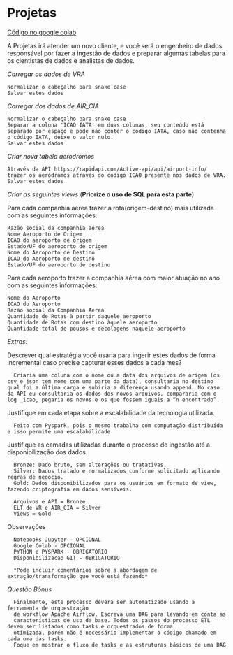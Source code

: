 # Projetas

[Código no google colab](https://colab.research.google.com/drive/17TG3qnL-Q3OmoRCAWL5BtkcslVqlVBm1?usp=sharing)

  A Projetas irá atender um novo cliente, e você será o engenheiro de dados responsável por fazer a ingestão de dados e preparar algumas tabelas para os cientistas de dados e analistas de dados.

*Carregar os dados de VRA*

	Normalizar o cabeçalho para snake case
	Salvar estes dados
	
*Carregar dos dados de AIR_CIA*

	Normalizar o cabeçalho para snake case
	Separar a coluna 'ICAO IATA' em duas colunas, seu conteúdo está separado por espaço e pode não conter o código IATA, caso não contenha o código IATA, deixe o valor nulo.
	Salvar estes dados

*Criar nova tabela aerodromos*

	Através da API https://rapidapi.com/Active-api/api/airport-info/ trazer os aeródramos através do código ICAO presente nos dados de VRA.
	Salvar estes dados

*Criar as seguintes views*
(**Priorize o uso de SQL para esta parte**)

Para cada companhia aérea trazer a rota(origem-destino) mais utilizada com as seguintes informações:

	Razão social da companhia aérea
	Nome Aeroporto de Origem
	ICAO do aeroporto de origem
	Estado/UF do aeroporto de origem
	Nome do Aeroporto de Destino
	ICAO do Aeroporto de destino
	Estado/UF do aeroporto de destino

Para cada aeroporto trazer a companhia aérea com maior atuação no ano com as seguintes informações:

	Nome do Aeroporto
    ICAO do Aeroporto
    Razão social da Companhia Aérea
    Quantidade de Rotas à partir daquele aeroporto
    Quantidade de Rotas com destino àquele aeroporto
    Quantidade total de pousos e decolagens naquele aeroporto	

*Extras:*

Descrever qual estratégia você usaria para ingerir estes dados de forma incremental caso precise capturar esses dados a cada mes?
	  
	  Criaria uma coluna com o nome ou a data dos arquivos de origem (os csv e json tem nome com uma parte da data), consultaria no destino qual foi a última carga e subiria a diferença usando append. No caso da API eu consultaria os dados dos novos arquivos, compararia com o log _icao, pegaria os novos e os que fossem iguais a “n encontrado”.
	
Justifique em cada etapa sobre a escalabilidade da tecnologia utilizada.
	  
	  Feito com Pyspark, pois o mesmo trabalha com computação distribuída e isso permite uma escalabilidade
	  
Justifique as camadas utilizadas durante o processo de ingestão até a disponibilização dos dados.
	  
	  Bronze: Dado bruto, sem alterações ou tratativas.
	  Silver: Dados tratado e normalizados conforme solicitado aplicando regras de negócio.
	  Gold: Dados disponibilizados para os usuários em formato de view, fazendo criptografia em dados sensíveis.

      Arquivos e API = Bronze
      ELT de VR e AIR_CIA = Silver
      Views = Gold

Observações

	  Notebooks Jupyter - OPCIONAL
      Google Colab - OPCIONAL
      PYTHON e PYSPARK - OBRIGATORIO 
      Disponibilizacao GIT - OBRIGATORIO
      
      *Pode incluir comentários sobre a abordagem de extração/transformação que você está fazendo*


*Questão Bônus*

	  Finalmente, este processo deverá ser automatizado usando a ferramenta de orquestração
      de workflow Apache Airflow. Escreva uma DAG para levando em conta as
      características de uso da base. Todos os passos do processo ETL devem ser listados como tasks e orquestrados de forma
      otimizada, porém não é necessário implementar o código chamado em cada uma das tasks.
      Foque em mostrar o fluxo de tasks e as estruturas básicas de uma DAG
